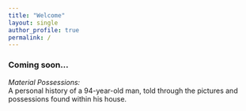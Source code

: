 ```yaml
---
title: "Welcome"
layout: single
author_profile: true
permalink: /
---
```



### Coming soon…

*Material Possessions:*  
A personal history of a 94-year-old man, told through the pictures and possessions found within his house.

